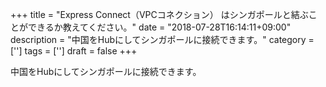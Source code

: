 +++
title = "Express Connect（VPCコネクション） はシンガポールと結ぶことができるか教えてください。"
date = "2018-07-28T16:14:11+09:00"
description = "中国をHubにしてシンガポールに接続できます。"
category = ['']
tags = ['']
draft = false
+++

中国をHubにしてシンガポールに接続できます。
